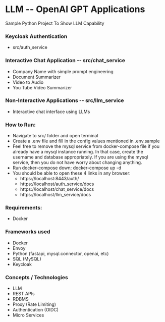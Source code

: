 # LLM -- OpenAI GPT Applications
Sample Python Project To Show LLM Capability

### Keycloak Authentication 
 - src/auth_service

### Interactive Chat Application -- src/chat_service
 - Company Name with simple prompt engineering
 - Document Summarizer
 - Video to Audio
 - You Tube Video Summarizer

### Non-Interactive Applications -- src/llm_service
 - Interactive chat interface using LLMs


### How to Run:
 - Navigate to src/ folder and open terminal
 - Create a .env file and fill in the config values mentioned in .env.sample
 - Feel free to remove the mysql service from docker-compose file if you already have a mysql instance running. In that case, create the username and database appropriately. If you are using the mysql service, then you do not have worry about changing anything.
 - Run docker-compose down; docker-compose up -d
 - You should be able to open these 4 links in any browser:
   - https://localhost:8443/auth/
   - https://localhost/auth_service/docs
   - https://localhost/chat_service/docs
   - https://localhost/llm_service/docs

### Requirements:
 - Docker

### Frameworks used
 - Docker 
 - Envoy 
 - Python (fastapi, mysql.connector, openai, etc)
 - SQL (MySQL)
 - Keycloak

### Concepts / Technologies
 - LLM
 - REST APIs
 - RDBMS
 - Proxy (Rate Limiting)
 - Authentication (OIDC)
 - Micro Services
